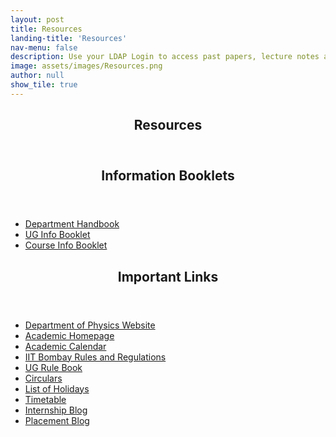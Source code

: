 ```yaml
---
layout: post
title: Resources
landing-title: 'Resources'
nav-menu: false
description: Use your LDAP Login to access past papers, lecture notes and other study material
image: assets/images/Resources.png
author: null
show_tile: true
---
```


<!-- One -->
<section id="one">
	<div class="inner">
		<header class="major">
			<h1>Resources</h1>
		</header>

<!-- Two -->
<section id="two">
    <div class="inner">
	<header class="major">
	    <h2>Information Booklets</h2>
	</header>
	<!--p></p-->
	<ul class="actions">
	    <li><a href="../files/sss/phyhandbook.pdf" class="button next" target="_blank">Department Handbook</a></li>
	    <li><a href="../files/sss/UGInfo.pdf" class="button next" target="_blank">UG Info Booklet</a></li>
	    <li><a href="../files/sss/cib2020.pdf" class="button next" target="_blank">Course Info Booklet</a></li>
	</ul>
    </div>
</section>
		
<!-- Three -->
<section id="three">
    <div class="inner">
	<header class="major">
	    <h2>Important Links</h2>
	</header>
	<ul>
	    <li><a href="https://www.phy.iitb.ac.in/" target="_blank">Department of Physics Website</a></li>
	    <li><a href="https://www.iitb.ac.in/acad/" target="_blank">Academic Homepage</a></li>
	    <li><a href="https://www.iitb.ac.in/newacadhome/toacadcalender.jsp" target="_blank">Academic Calendar</a></li>
	    <li><a href="https://www.iitb.ac.in/newacadhome/rulesUG.jsp" target="_blank">IIT Bombay Rules and Regulations</a></li>
	    <li><a href="../files/sss/ugrulebook.pdf" target="_blank">UG Rule Book</a></li>
	    <li><a href="https://www.iitb.ac.in/newacadhome/circular.jsp" target="_blank">Circulars</a></li>
	    <li><a href="https://www.iitb.ac.in/en/about-iit-bombay/iit-bombay-holidays-list" target="_blank">List of Holidays</a></li>
	    <li><a href="https://www.iitb.ac.in/newacadhome/timetable.jsp" target="_blank">Timetable</a></li>
	    <li><a href="http://placements.iitb.ac.in/trainingblog/" target="_blank">Internship Blog</a></li>
	    <li><a href="http://placements.iitb.ac.in/blog/" target="_blank">Placement Blog</a></li>
	</ul>
